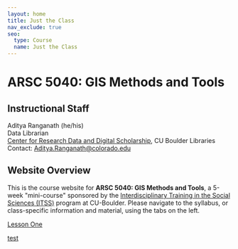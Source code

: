 ```yaml
---
layout: home
title: Just the Class
nav_exclude: true
seo:
  type: Course
  name: Just the Class
---
```


# ARSC 5040: GIS Methods and Tools

## Instructional Staff

Aditya Ranganath (he/his)\
Data Librarian\
[Center for Research Data and Digital Scholarship](https://www.colorado.edu/crdds/), CU Boulder Libraries\
Contact: [Aditya.Ranganath@colorado.edu](mailto:Aditya.Ranganath@colorado.edu)

## Website Overview

This is the course website for **ARSC 5040: GIS Methods and Tools**, a 5-week "mini-course" sponsored by the [Interdisciplinary Training in the Social Sciences (ITSS)](https://www.colorado.edu/cartss/interdisciplinary-training-social-sciences-itss) program at CU-Boulder. Please navigate to the syllabus, or class-specific information and material, using the tabs on the left. 


[Lesson One](class1.md)


[test](test/syllabus.html)




